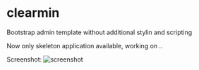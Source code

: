 # clearmin
Bootstrap admin template without additional stylin and scripting

Now only skeleton application available, working on ..

Screenshot:
![screenshot](https://raw.github.com/jdrda/clearmin/master/public_html/img/screenshot.png)
